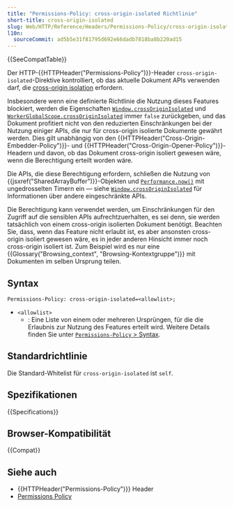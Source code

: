 ```yaml
---
title: "Permissions-Policy: cross-origin-isolated Richtlinie"
short-title: cross-origin-isolated
slug: Web/HTTP/Reference/Headers/Permissions-Policy/cross-origin-isolated
l10n:
  sourceCommit: ad5b5e31f81795d692e66dadb7818ba8b220ad15
---
```


{{SeeCompatTable}}

Der HTTP-{{HTTPHeader("Permissions-Policy")}}-Header `cross-origin-isolated`-Direktive kontrolliert, ob das aktuelle Dokument APIs verwenden darf, die [cross-origin isolation](/de/docs/Web/API/Window/crossOriginIsolated) erfordern.

Insbesondere wenn eine definierte Richtlinie die Nutzung dieses Features blockiert, werden die Eigenschaften [`Window.crossOriginIsolated`](/de/docs/Web/API/Window/crossOriginIsolated) und [`WorkerGlobalScope.crossOriginIsolated`](/de/docs/Web/API/WorkerGlobalScope/crossOriginIsolated) immer `false` zurückgeben, und das Dokument profitiert nicht von den reduzierten Einschränkungen bei der Nutzung einiger APIs, die nur für cross-origin isolierte Dokumente gewährt werden.
Dies gilt unabhängig von den {{HTTPHeader("Cross-Origin-Embedder-Policy")}}- und {{HTTPHeader("Cross-Origin-Opener-Policy")}}-Headern und davon, ob das Dokument cross-origin isoliert gewesen wäre, wenn die Berechtigung erteilt worden wäre.

Die APIs, die diese Berechtigung erfordern, schließen die Nutzung von {{jsxref("SharedArrayBuffer")}}-Objekten und [`Performance.now()`](/de/docs/Web/API/Performance/now) mit ungedrosselten Timern ein — siehe [`Window.crossOriginIsolated`](/de/docs/Web/API/Window/crossOriginIsolated) für Informationen über andere eingeschränkte APIs.

Die Berechtigung kann verwendet werden, um Einschränkungen für den Zugriff auf die sensiblen APIs aufrechtzuerhalten, es sei denn, sie werden tatsächlich von einem cross-origin isolierten Dokument benötigt.
Beachten Sie, dass, wenn das Feature nicht erlaubt ist, es aber ansonsten cross-origin isoliert gewesen wäre, es in jeder anderen Hinsicht immer noch cross-origin isoliert ist.
Zum Beispiel wird es nur eine {{Glossary("Browsing_context", "Browsing-Kontextgruppe")}} mit Dokumenten im selben Ursprung teilen.

## Syntax

```http
Permissions-Policy: cross-origin-isolated=<allowlist>;
```

- `<allowlist>`
  - : Eine Liste von einem oder mehreren Ursprüngen, für die die Erlaubnis zur Nutzung des Features erteilt wird.
    Weitere Details finden Sie unter [`Permissions-Policy` > Syntax](/de/docs/Web/HTTP/Reference/Headers/Permissions-Policy#syntax).

## Standardrichtlinie

Die Standard-Whitelist für `cross-origin-isolated` ist `self`.

## Spezifikationen

{{Specifications}}

## Browser-Kompatibilität

{{Compat}}

## Siehe auch

- {{HTTPHeader("Permissions-Policy")}} Header
- [Permissions Policy](/de/docs/Web/HTTP/Guides/Permissions_Policy)
